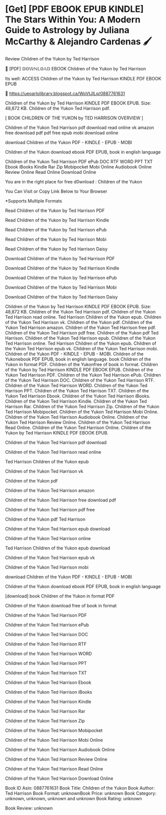 # [Get] [PDF EBOOK EPUB KINDLE] The Stars Within You: A Modern Guide to Astrology by  Juliana McCarthy &  Alejandro Cardenas 🖌️

Review Children of the Yukon by Ted Harrison

💏 [PDF] 𝔻𝕆𝕎ℕ𝕃𝕆𝔸𝔻 EBOOK Children of the Yukon by Ted Harrison

Its well: ACCESS Children of the Yukon by Ted Harrison KINDLE PDF EBOOK EPUB



📢 https://ueoarlolibrary.blogspot.ca/WoVtJlLq/0887761631



Children of the Yukon by Ted Harrison KINDLE PDF EBOOK EPUB. Size: 48,872 KB. Children of the Yukon Ted Harrison pdf.

[ BOOK CHILDREN OF THE YUKON by TED HARRISON OVERVIEW ]

Children of the Yukon Ted Harrison pdf download read online vk amazon free download pdf pdf free epub mobi download online

download Children of the Yukon PDF - KINDLE - EPUB - MOBI

Children of the Yukon download ebook PDF EPUB, book in english language

Children of the Yukon Ted Harrison PDF ePub DOC RTF WORD PPT TXT Ebook iBooks Kindle Rar Zip Mobipocket Mobi Online Audiobook Online Review Online Read Online Download Online

You are in the right place for free d0wnload : Children of the Yukon

You Can Visit or Copy Link Below to Your Browser

*Supports Multiple Formats

Read Children of the Yukon by Ted Harrison PDF

Read Children of the Yukon by Ted Harrison Kindle

Read Children of the Yukon by Ted Harrison ePub

Read Children of the Yukon by Ted Harrison Mobi

Read Children of the Yukon by Ted Harrison Daisy

Download Children of the Yukon by Ted Harrison PDF

Download Children of the Yukon by Ted Harrison Kindle

Download Children of the Yukon by Ted Harrison ePub

Download Children of the Yukon by Ted Harrison Mobi

Download Children of the Yukon by Ted Harrison Daisy

Children of the Yukon by Ted Harrison KINDLE PDF EBOOK EPUB. Size: 48,872 KB. Children of the Yukon Ted Harrison pdf. Children of the Yukon Ted Harrison read online. Ted Harrison Children of the Yukon epub. Children of the Yukon Ted Harrison vk. Children of the Yukon pdf. Children of the Yukon Ted Harrison amazon. Children of the Yukon Ted Harrison free pdf. Children of the Yukon Ted Harrison pdf free. Children of the Yukon pdf Ted Harrison. Children of the Yukon Ted Harrison epub. Children of the Yukon Ted Harrison online. Ted Harrison Children of the Yukon epub. Children of the Yukon Ted Harrison epub vk. Children of the Yukon Ted Harrison mobi. Children of the Yukon PDF - KINDLE - EPUB - MOBI. Children of the Yukonebook PDF EPUB, book in english language. book Children of the Yukon in format PDF. Children of the Yukonfree of book in format. Children of the Yukon by Ted Harrison KINDLE PDF EBOOK EPUB. Children of the Yukon Ted Harrison PDF. Children of the Yukon Ted Harrison ePub. Children of the Yukon Ted Harrison DOC. Children of the Yukon Ted Harrison RTF. Children of the Yukon Ted Harrison WORD. Children of the Yukon Ted Harrison PPT. Children of the Yukon Ted Harrison TXT. Children of the Yukon Ted Harrison Ebook. Children of the Yukon Ted Harrison iBooks. Children of the Yukon Ted Harrison Kindle. Children of the Yukon Ted Harrison Rar. Children of the Yukon Ted Harrison Zip. Children of the Yukon Ted Harrison Mobipocket. Children of the Yukon Ted Harrison Mobi Online. Children of the Yukon Ted Harrison Audiobook Online. Children of the Yukon Ted Harrison Review Online. Children of the Yukon Ted Harrison Read Online. Children of the Yukon Ted Harrison Online. Children of the Yukon by Ted Harrison KINDLE PDF EBOOK EPUB.

Children of the Yukon Ted Harrison pdf download

Children of the Yukon Ted Harrison read online

Ted Harrison Children of the Yukon epub

Children of the Yukon Ted Harrison vk

Children of the Yukon pdf

Children of the Yukon Ted Harrison amazon

Children of the Yukon Ted Harrison free download pdf

Children of the Yukon Ted Harrison pdf free

Children of the Yukon pdf Ted Harrison

Children of the Yukon Ted Harrison epub download

Children of the Yukon Ted Harrison online

Ted Harrison Children of the Yukon epub download

Children of the Yukon Ted Harrison epub vk

Children of the Yukon Ted Harrison mobi

download Children of the Yukon PDF - KINDLE - EPUB - MOBI

Children of the Yukon download ebook PDF EPUB, book in english language

[download] book Children of the Yukon in format PDF

Children of the Yukon download free of book in format

Children of the Yukon Ted Harrison PDF

Children of the Yukon Ted Harrison ePub

Children of the Yukon Ted Harrison DOC

Children of the Yukon Ted Harrison RTF

Children of the Yukon Ted Harrison WORD

Children of the Yukon Ted Harrison PPT

Children of the Yukon Ted Harrison TXT

Children of the Yukon Ted Harrison Ebook

Children of the Yukon Ted Harrison iBooks

Children of the Yukon Ted Harrison Kindle

Children of the Yukon Ted Harrison Rar

Children of the Yukon Ted Harrison Zip

Children of the Yukon Ted Harrison Mobipocket

Children of the Yukon Ted Harrison Mobi Online

Children of the Yukon Ted Harrison Audiobook Online

Children of the Yukon Ted Harrison Review Online

Children of the Yukon Ted Harrison Read Online

Children of the Yukon Ted Harrison Download Online

Book ID Asin: 0887761631
Book Title: Children of the Yukon
Book Author: Ted Harrison
Book Format: unknownBook Price: unknown
Book Category: unknown, unknown, unknown and unknown
Book Rating: unknown

Book Review: unknown
